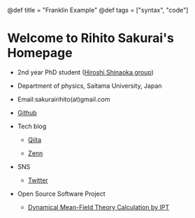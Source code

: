 @def title = "Franklin Example"
@def tags = ["syntax", "code"]

# Welcome to Rihito Sakurai's Homepage

- 2nd year PhD student ([Hiroshi Shinaoka group](https://shinaoka.sakura.ne.jp))

- Department of physics, Saitama University, Japan

- Email:sakurairihito(at)gmail.com

- [Github](https://github.com/sakurairihito)

- Tech blog
    - [Qiita](https://qiita.com/RhT)

    - [Zenn](https://zenn.dev/rihitosakurai)

- SNS
    - [Twitter](https://twitter.com/mf5akxNYmS5sqbT)

- Open Source Software Project
    - [Dynamical Mean-Field Theory Calculation by IPT](https://spm-lab.github.io/sparse-ir-tutorial/src/DMFT_IPT_py.html)

